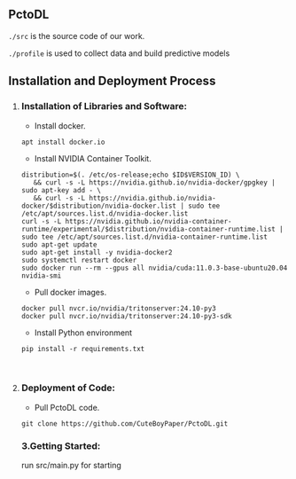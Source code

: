## PctoDL

`./src` is the source code of our work.

`./profile` is used to collect data and build predictive models

## Installation and Deployment Process

1. ### Installation of Libraries and Software: 

   - Install docker.

   ```
   apt install docker.io
   ```

   - Install NVIDIA Container Toolkit.

   ```
   distribution=$(. /etc/os-release;echo $ID$VERSION_ID) \
      && curl -s -L https://nvidia.github.io/nvidia-docker/gpgkey | sudo apt-key add - \
      && curl -s -L https://nvidia.github.io/nvidia-docker/$distribution/nvidia-docker.list | sudo tee /etc/apt/sources.list.d/nvidia-docker.list
   curl -s -L https://nvidia.github.io/nvidia-container-runtime/experimental/$distribution/nvidia-container-runtime.list | sudo tee /etc/apt/sources.list.d/nvidia-container-runtime.list
   sudo apt-get update
   sudo apt-get install -y nvidia-docker2
   sudo systemctl restart docker
   sudo docker run --rm --gpus all nvidia/cuda:11.0.3-base-ubuntu20.04 nvidia-smi
   ```

   - Pull docker images.

   ```
   docker pull nvcr.io/nvidia/tritonserver:24.10-py3
   docker pull nvcr.io/nvidia/tritonserver:24.10-py3-sdk
   ```

   - Install Python environment

   

   ```
   pip install -r requirements.txt
   ```

   ​	

2. ### Deployment of Code:

   - Pull PctoDL code.

   ```
   git clone https://github.com/CuteBoyPaper/PctoDL.git
   ```


   ### 3.Getting Started:

   run src/main.py for starting 

​			 